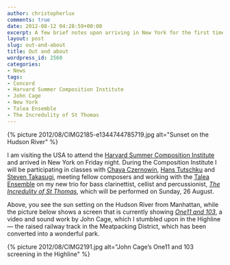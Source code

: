 ```yaml
---
author: christopherlux
comments: true
date: 2012-08-12 04:28:59+00:00
excerpt: A few brief notes upon arriving in New York for the first time.
layout: post
slug: out-and-about
title: Out and about
wordpress_id: 2560
categories:
- News
tags:
- Concord
- Harvard Summer Composition Institute
- John Cage
- New York
- Talea Ensemble
- The Incredulity of St Thomas
---
```


{% picture 2012/08/CIMG2185-e1344744785719.jpg alt="Sunset on the Hudson River" %}

I am visiting the USA to attend the [Harvard Summer Composition Institute](http://summercompositioninstitute.org/) and arrived in New York on Friday night. During the Composition Institute I will be participating in classes with [Chaya Czernowin](http://www.schott-music.com/shop/persons/featured/38323/), [Hans Tutschku](http://www.tutschku.com/) and [Steven Takasugi](http://steventakasugi.com/), meeting fellow composers and working with the [Talea Ensemble](http://taleaensemble.org/) on my new trio for bass clarinettist, cellist and percussionist, [_The Incredulity of St Thomas_](http://www.chrisswithinbank.net/2012/06/the-incredulity-of-st-thomas/), which will be performed on Sunday, 26 August.

Above, you see the sun setting on the Hudson River from Manhattan, while the picture below shows a screen that is currently showing [_One11 and 103_](http://thehighline.org/about/public-art/cage), a video and sound work by John Cage, which I stumbled upon in the Highline — the raised railway track in the Meatpacking District, which has been converted into a wonderful park.

{% picture 2012/08/CIMG2191.jpg alt="John Cage’s One11 and 103 screening in the Highline" %}
